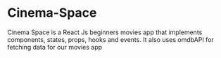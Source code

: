 # Cinema-Space
Cinema Space is a React Js beginners movies app that implements components, states, props, hooks and events. It also uses omdbAPI for fetching data for our movies app
